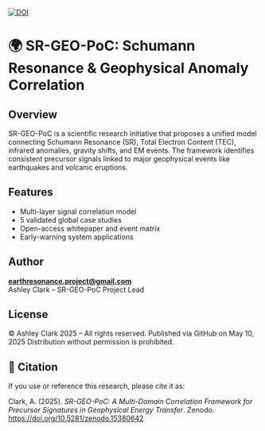 [![DOI](https://zenodo.org/badge/DOI/10.5281/zenodo.15380642.svg)](https://doi.org/10.5281/zenodo.15380642)

# 🌍 SR-GEO-PoC: Schumann Resonance & Geophysical Anomaly Correlation

## Overview
SR-GEO-PoC is a scientific research initiative that proposes a unified model connecting Schumann Resonance (SR), Total Electron Content (TEC), infrared anomalies, gravity shifts, and EM events. The framework identifies consistent precursor signals linked to major geophysical events like earthquakes and volcanic eruptions.

## Features
- Multi-layer signal correlation model
- 5 validated global case studies
- Open-access whitepaper and event matrix
- Early-warning system applications

## Author
**earthresonance.project@gmail.com**  
Ashley Clark – SR-GEO-PoC Project Lead

## License
© Ashley Clark 2025 – All rights reserved. Published via GitHub on May 10, 2025 
Distribution without permission is prohibited.

## 📌 Citation

If you use or reference this research, please cite it as:

Clark, A. (2025). *SR-GEO-PoC: A Multi-Domain Correlation Framework for Precursor Signatures in Geophysical Energy Transfer*. Zenodo. https://doi.org/10.5281/zenodo.15380642
